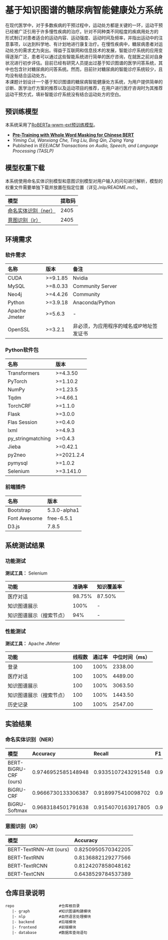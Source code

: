 # 基于知识图谱的糖尿病智能健康处方系统  

在现代医学中，对于多数疾病的干预过程中，运动处方都是关键的一环，运动干预已经被广泛引用于许多慢性疾病的治疗。针对不同种类不同程度的疾病用处方的 形式制订对患者适合的运动内容、运动强度、运动时间及频率，并指出运动中的注意事项，以达到科学地、有计划地进行康复治疗。在慢性疾病中，糖尿病患者对运动处方的需求尤为突出。得益于互联网和信息技术的发展，智能诊疗系统的应用变得逐渐广泛，患者可以通过这些智能系统进行简单的医疗咨询，在就医之前对自身状况进行初步评估。目前已经有研究人员提出过基于知识图谱的医学问答系统，其中也包含针对糖尿病的问答系统。然而，目前针对糖尿病的智能诊疗系统较少，且均没有结合运动处方。  
本课题计划设计一个基于知识图谱的糖尿病智能健康处方系统，为用户提供简单的诊断、医学治疗方案的推荐以及运动项目的推荐，在用户进行医疗咨询时为其推荐运动干预方式，填补智能诊疗系统没有结合运动处方的空白。

<!-- ## 工作进度表  

系统开发完毕并且已经完成测试。  

系统具备以下功能：  
**1.** 糖尿病对话问答；  
**2.** 查看知识图谱；  
**3.** 查看历史记录；  
**4.** 用户管理相关。  

| 日期阶段 | 工作内容 |
| :------- | :------- |
| 2024年3月5日-2024年3月11日 | 对系统开展性能测试，测试登录、医疗对话、知识图谱展示、知识图谱展示（搜索结点）、历史记录功能。 |
| 2024年2月26日-2024年3月4日 | 对系统开展功能测试，测试医疗对话、知识图谱展示、知识图谱展示（搜索结点）功能。 |
| 2024年1月1日-2024年2月5日 | 系统集成开发。 |
| 2023年12月18日-2023年12月31日 | 学习Web应用程序设计以及前端设计。 |
| 2023年12月11日-2023年12月17日 | 完成后端模块中的语句解析子模块和查询子模块。 |
| 2023年12月4日-2023年12月10日 | 完成问句意图识别子任务的模型构建，使用中文医疗信息处理评测基准CBLUE中的医疗搜索检索词意图分类KUAKE-QIC数据集作为原始数据集，进行筛选后形成本次实验所需的数据集。使用数据集训练模型，完成了对比试验。 |
| 2023年10月18日-2023年12月3日 | **1.** 使用瑞金医院糖尿病数据集构建了糖尿病知识图谱，并通过爬虫脚本从39健康网爬取运动数据，向知识图谱中加入运动类型节点；</br> **2.** 构建BERT-BiGRU-CRF命名实体识别模型以及对照组模型，将ccks_2017_task2、ccks_2018_task1、瑞金医院糖尿病数据集进行数据筛选以及融合，使用融合数据集训练模型，完成了问句命名实体识别子任务的对比试验；</br> **3.** 构建BERT-TextRNN-Att模型以及对照组模型，准备实现问句意图识别子任务。 | -->

## 预训练模型

本系统采用了[RoBERTa-wwm-ext预训练模型](https://github.com/ymcui/Chinese-BERT-wwm)。  

- **[Pre-Training with Whole Word Masking for Chinese BERT](https://ieeexplore.ieee.org/document/9599397)**  
- *Yiming Cui, Wanxiang Che, Ting Liu, Bing Qin, Ziqing Yang*
- Published in *IEEE/ACM Transactions on Audio, Speech, and Language Processing (TASLP)*

## 模型权重下载

本系统使用命名实体识别模型和意图识别模型对用户输入的问句进行解析，模型的权重文件需要单独下载并放置在指定位置（详见./nlp/README.md）。  

| 模型 | 提取码 |
| :------- | :------- |
| [命名实体识别（ner）](https://pan.baidu.com/s/1AbCy6DRa6165H3GZ7k1hVw) | 2405 |
| [意图识别（ir）](https://pan.baidu.com/s/1Yoe_VXaSrEuMEJszcMrqQA) | 2405 |

## 环境需求

### 软件需求

| 名称 | 版本 | 备注 |
| :------- | :------- | :------- |
| CUDA | >=9.1.85 | Nvidia |
| MySQL | >=8.0.33 | Community Server |
| Neo4j | >=4.4.26 | Community |
| Python | >=3.9.18 | Anaconda/Python |
| Apache Jmeter | >=5.6.3 | - |
| OpenSSL | >=3.2.1 | 非必须，为应用程序的域名或IP地址签发证书 |

### Python软件包

| 名称 | 版本 |
| :------- | :------- |
| Transformers | >=4.3.50 |
| PyTorch | >=1.10.2 |
| NumPy | >=1.23.5 |
| Tqdm | >=4.66.1 |
| TorchCRF | >=1.1.0 |
| Flask | >=3.0.0 |
| Flas Session | >=0.4.0 |
| lxml | >=4.9.3 |
| py_stringmatching | >=0.4.3 |
| Jieba | >=0.42.1 |
| py2neo | >=2021.2.4 |
| pymysql | >=1.0.2 |
| Selenium | >=3.141.0 |

### 前端插件

| 名称 | 版本 |
| :------- | :------- |
| Bootstrap | 5.3.0-alpha1 |
| Font Awesome | free-6.5.1 |
| D3.js | 7.8.5 |

## 系统测试结果  

### 功能测试  

**测试工具：** Selenium

| 功能 | 准确率 | 知识覆盖率 |
| :------- | :------- | :------- |
| 医疗对话 | 98.75% | 87.50% |
| 知识图谱展示 | 100% | - |
| 知识图谱展示（搜索节点） | 94% | - |

### 性能测试  

**测试工具：** Apache JMeter

| 功能 | 线程数 | 通过率 | 中位时间（ms） |
| :------- | :------- | :------- | :------- |
| 登录 | 100 | 100% | 2338.00|
| 医疗对话 | 100 | 100% | 4489.00 |
| 知识图谱展示 | 100 | 100% | 3063.50 |
| 知识图谱展示（搜索节点） | 100 | 100% | 1443.50 |
| 历史记录 | 100 | 100% | 2547.00 |

## 实验结果  

### 命名实体识别（NER）  

| 模型 | Accuracy | Recall | F1 |
| :------- | :--------- | :------- | :--------- |
| BERT-BiGRU-CRF (ours) | 0.9746952585148948 | 0.9335107243291548 | 0.9283659838400309 |
| BiGRU-CRF | 0.9666730133306387 | 0.9189975410098702 | 0.9114157975168634 |
| BiGRU-Softmax | 0.9683184501791638 | 0.9154070163917805 | 0.913073787609583 |

### 意图识别（IR）  

| 模型 | Accuracy |
| :------- | :--------- |
| BERT-TextRNN-Att (ours) | 0.8250950570342205 |
| BERT-TextRNN | 0.8136882129277566 |
| BERT-TextRCNN | 0.8124207858048162 |
| BERT-TextCNN | 0.6438529784537389 |

## 仓库目录说明  

```text
repo                    #仓库根目录
   |- graph             #知识图谱构建模块
   |- nlp               #自然语言处理模块
   |- backend           #后端模块 
   |- frontend          #前端模块
   |- database          #数据库查询语句
```
